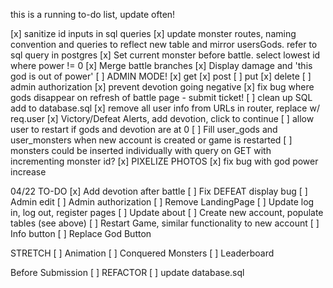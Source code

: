 this is a running to-do list, update often!

[x] sanitize id inputs in sql queries
[x] update monster routes, naming convention and queries to reflect new table and mirror usersGods. refer to sql query in postgres
[x] Set current monster before battle. select lowest id 
where power != 0 
[x] Merge battle branches
[x] Display damage and 'this god is out of power'
[ ] ADMIN MODE!
    [x] get
    [x] post
    [ ] put
    [x] delete
[ ] admin authorization
[x] prevent devotion going negative
[x] fix bug where gods disappear on refresh of battle page - submit ticket!
[ ] clean up SQL add to database.sql
[x] remove all user info from URLs in router, replace w/ req.user
[x] Victory/Defeat Alerts, add devotion, click to continue
[ ] allow user to restart if gods and devotion are at 0 
[ ] Fill user_gods and user_monsters when new account is created or game is restarted
    [ ] monsters could be inserted individually with query on GET with incrementing monster id?
[x] PIXELIZE PHOTOS
[x] fix bug with god power increase

04/22 TO-DO 
[x] Add devotion after battle
[ ] Fix DEFEAT display bug
[ ] Admin edit
[ ] Admin authorization
[ ] Remove LandingPage
[ ] Update log in, log out, register pages
[ ] Update about
[ ] Create new account, populate tables (see above)
[ ] Restart Game, similar functionality to new account
[ ] Info button
[ ] Replace God Button

STRETCH
[ ] Animation
[ ] Conquered Monsters
[ ] Leaderboard

Before Submission
[ ] REFACTOR
[ ] update database.sql
